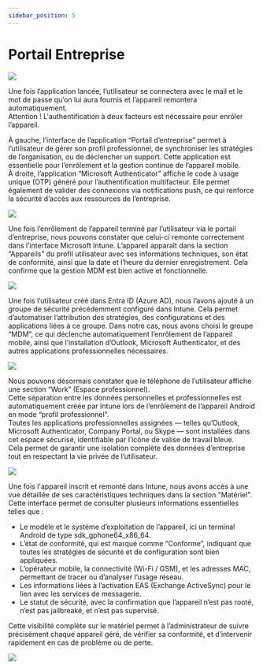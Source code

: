 ```yaml
---
sidebar_position: 5
---
```


# Portail Entreprise

![](/img/portail.png) 

Une fois l’application lancée, l’utilisateur se connectera avec le mail et le mot de passe qu’on lui aura fournis et l’appareil remontera automatiquement.  
Attention ! L'authentification à deux facteurs est nécessaire pour enrôler l’appareil.

À gauche, l’interface de l’application “Portail d’entreprise” permet à l’utilisateur de gérer son profil professionnel, de synchroniser les stratégies de l’organisation, ou de déclencher un support. Cette application est essentielle pour l’enrôlement et la gestion continue de l’appareil mobile.  
À droite, l’application “Microsoft Authenticator” affiche le code à usage unique (OTP) généré pour l’authentification multifacteur. Elle permet également de valider des connexions via notifications push, ce qui renforce la sécurité d’accès aux ressources de l’entreprise.

![](/img/tel.png)

Une fois l’enrôlement de l’appareil terminé par l’utilisateur via le portail d’entreprise, nous pouvons constater que celui-ci remonte correctement dans l’interface Microsoft Intune. L’appareil apparaît dans la section “Appareils” du profil utilisateur avec ses informations techniques, son état de conformité, ainsi que la date et l’heure du dernier enregistrement. Cela confirme que la gestion MDM est bien active et fonctionnelle.

![](/img/tenant.png)

Une fois l’utilisateur créé dans Entra ID (Azure AD), nous l’avons ajouté à un groupe de sécurité précédemment configuré dans Intune. Cela permet d’automatiser l’attribution des stratégies, des configurations et des applications liées à ce groupe. Dans notre cas, nous avons choisi le groupe “MDM”, ce qui déclenche automatiquement l’enrôlement de l’appareil mobile, ainsi que l’installation d’Outlook, Microsoft Authenticator, et des autres applications professionnelles nécessaires.

![](/img/app.png)

Nous pouvons désormais constater que le téléphone de l’utilisateur affiche une section “Work” (Espace professionnel).  
Cette séparation entre les données personnelles et professionnelles est automatiquement créée par Intune lors de l’enrôlement de l’appareil Android en mode “profil professionnel”.  
Toutes les applications professionnelles assignées — telles qu’Outlook, Microsoft Authenticator, Company Portal, ou Skype — sont installées dans cet espace sécurisé, identifiable par l’icône de valise de travail bleue.  
Cela permet de garantir une isolation complète des données d’entreprise tout en respectant la vie privée de l’utilisateur.

![](/img/captel.png)

Une fois l'appareil inscrit et remonté dans Intune, nous avons accès à une vue détaillée de ses caractéristiques techniques dans la section "Matériel". Cette interface permet de consulter plusieurs informations essentielles telles que :

- Le modèle et le système d’exploitation de l’appareil, ici un terminal Android de type sdk_gphone64_x86_64.
- L’état de conformité, qui est marqué comme “Conforme”, indiquant que toutes les stratégies de sécurité et de configuration sont bien appliquées.
- L’opérateur mobile, la connectivité (Wi-Fi / GSM), et les adresses MAC, permettant de tracer ou d’analyser l’usage réseau.
- Les informations liées à l’activation EAS (Exchange ActiveSync) pour le lien avec les services de messagerie.
- Le statut de sécurité, avec la confirmation que l’appareil n’est pas rooté, n’est pas jailbreaké, et n’est pas supervisé.

Cette visibilité complète sur le matériel permet à l’administrateur de suivre précisément chaque appareil géré, de vérifier sa conformité, et d’intervenir rapidement en cas de problème ou de perte.

![](/img/conftel.png)

